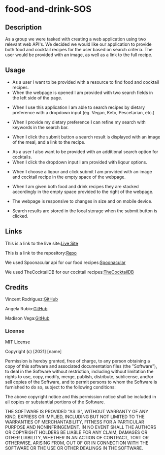 # food-and-drink-SOS

## Description
As a group we were tasked with creating a web application using two relevant web API's. We decided we would like our application to provide both food and cocktail recipes for the user based on search criteria. The user would be provided with an image, as well as a link to the full recipe. 




## Usage
* As a user I want to be provided with a resource to find food and cocktail recipes.
* When the webpage is opened I am provided with two search fields in the left side of the page.
<!-- add screenshot of webpage here -->
* When I use this application I am able to search recipes by dietary preference with a dropdown input (eg. Vegan, Keto, Pescetarian, etc.)
<!-- add screenshot of dropdown -->
* When I provide my dietary preference I can refine my search with keywords in the search bar.
<!-- add screenshot of search field with criteria input -->
* When I click the submit button a search result is displayed with an image of the meal, and a link to the recipe.
<!-- screenshot of search result -->
* As a user I also want to be provided with an additional search option for cocktails.
* When I click the dropdown input I am provided with liqour options.
<!-- screenshot of dropdown input  -->
* When I choose a liqour and click submit I am provided with an image and cocktail recipe in the empty space of the webpage.
<!-- screenshot of results -->
* When I am given both food and drink recipes they are stacked accordingly in the empty space provided to the right of the webpage. 
<!-- screenshot of both results being deployed -->
* The webpage is responsive to changes in size and on mobile device.
<!-- screenshot of mobile webpage -->
* Search results are stored in the local storage when the submit button is clicked.




## Links

This is a link to the live site:[Live Site](https://neptune92.github.io/food-and-drink/index.html)<br>

This is a link to the repository:[Repo](https://github.com/neptune92/food-and-drink)<br>

We used Spoonacular api for our food recipes:[Spoonacular](https://spoonacular.com/food-api)<br>

We used TheCocktailDB for our cocktail recipes:[TheCocktailDB](https://www.thecocktaildb.com/)<br>

## Credits 

Vincent Rodriguez:[GitHub](https://github.com/vinceray90)<br>

Angela Rubio:[GitHub](https://github.com/neptune92)<br>

Madison Vega:[GitHub](https://github.com/madison-vega)<br>


### License


MIT License

Copyright (c) [2021] [name]

Permission is hereby granted, free of charge, to any person obtaining a copy
of this software and associated documentation files (the "Software"), to deal
in the Software without restriction, including without limitation the rights
to use, copy, modify, merge, publish, distribute, sublicense, and/or sell
copies of the Software, and to permit persons to whom the Software is
furnished to do so, subject to the following conditions:

The above copyright notice and this permission notice shall be included in all
copies or substantial portions of the Software.

THE SOFTWARE IS PROVIDED "AS IS", WITHOUT WARRANTY OF ANY KIND, EXPRESS OR
IMPLIED, INCLUDING BUT NOT LIMITED TO THE WARRANTIES OF MERCHANTABILITY,
FITNESS FOR A PARTICULAR PURPOSE AND NONINFRINGEMENT. IN NO EVENT SHALL THE
AUTHORS OR COPYRIGHT HOLDERS BE LIABLE FOR ANY CLAIM, DAMAGES OR OTHER
LIABILITY, WHETHER IN AN ACTION OF CONTRACT, TORT OR OTHERWISE, ARISING FROM,
OUT OF OR IN CONNECTION WITH THE SOFTWARE OR THE USE OR OTHER DEALINGS IN THE
SOFTWARE.